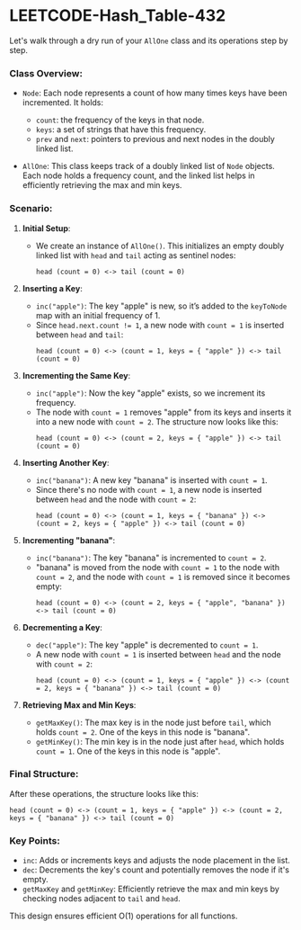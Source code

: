 # LEETCODE-Hash_Table-432
Let's walk through a dry run of your `AllOne` class and its operations step by step.

### Class Overview:
- `Node`: Each node represents a count of how many times keys have been incremented. It holds:
  - `count`: the frequency of the keys in that node.
  - `keys`: a set of strings that have this frequency.
  - `prev` and `next`: pointers to previous and next nodes in the doubly linked list.

- `AllOne`: This class keeps track of a doubly linked list of `Node` objects. Each node holds a frequency count, and the linked list helps in efficiently retrieving the max and min keys.

### Scenario:

1. **Initial Setup**:
   - We create an instance of `AllOne()`. This initializes an empty doubly linked list with `head` and `tail` acting as sentinel nodes:
     ```
     head (count = 0) <-> tail (count = 0)
     ```

2. **Inserting a Key**:
   - `inc("apple")`: The key "apple" is new, so it’s added to the `keyToNode` map with an initial frequency of 1.
   - Since `head.next.count != 1`, a new node with `count = 1` is inserted between `head` and `tail`:
     ```
     head (count = 0) <-> (count = 1, keys = { "apple" }) <-> tail (count = 0)
     ```

3. **Incrementing the Same Key**:
   - `inc("apple")`: Now the key "apple" exists, so we increment its frequency.
   - The node with `count = 1` removes "apple" from its keys and inserts it into a new node with `count = 2`. The structure now looks like this:
     ```
     head (count = 0) <-> (count = 2, keys = { "apple" }) <-> tail (count = 0)
     ```

4. **Inserting Another Key**:
   - `inc("banana")`: A new key "banana" is inserted with `count = 1`.
   - Since there's no node with `count = 1`, a new node is inserted between `head` and the node with `count = 2`:
     ```
     head (count = 0) <-> (count = 1, keys = { "banana" }) <-> (count = 2, keys = { "apple" }) <-> tail (count = 0)
     ```

5. **Incrementing "banana"**:
   - `inc("banana")`: The key "banana" is incremented to `count = 2`.
   - "banana" is moved from the node with `count = 1` to the node with `count = 2`, and the node with `count = 1` is removed since it becomes empty:
     ```
     head (count = 0) <-> (count = 2, keys = { "apple", "banana" }) <-> tail (count = 0)
     ```

6. **Decrementing a Key**:
   - `dec("apple")`: The key "apple" is decremented to `count = 1`.
   - A new node with `count = 1` is inserted between `head` and the node with `count = 2`:
     ```
     head (count = 0) <-> (count = 1, keys = { "apple" }) <-> (count = 2, keys = { "banana" }) <-> tail (count = 0)
     ```

7. **Retrieving Max and Min Keys**:
   - `getMaxKey()`: The max key is in the node just before `tail`, which holds `count = 2`. One of the keys in this node is "banana".
   - `getMinKey()`: The min key is in the node just after `head`, which holds `count = 1`. One of the keys in this node is "apple".

### Final Structure:
After these operations, the structure looks like this:
```
head (count = 0) <-> (count = 1, keys = { "apple" }) <-> (count = 2, keys = { "banana" }) <-> tail (count = 0)
```

### Key Points:
- `inc`: Adds or increments keys and adjusts the node placement in the list.
- `dec`: Decrements the key's count and potentially removes the node if it's empty.
- `getMaxKey` and `getMinKey`: Efficiently retrieve the max and min keys by checking nodes adjacent to `tail` and `head`.

This design ensures efficient O(1) operations for all functions.
